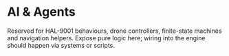 # AI & Agents

Reserved for HAL-9001 behaviours, drone controllers, finite-state machines and navigation helpers.
Expose pure logic here; wiring into the engine should happen via systems or scripts.
